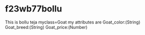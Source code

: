# f23wb77bollu
This is bollu teja 
myclass=Goat my attributes are Goat_color:(String) Goat_breed:(String) Goat_price:(Number)
